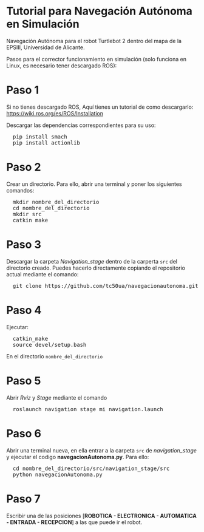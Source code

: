 # Tutorial para Navegación Autónoma en Simulación
Navegación Autónoma para el robot Turtlebot 2 dentro del mapa de la EPSIII, Universidad de Alicante.

Pasos para el corrector funcionamiento en simulación (solo funciona en Linux, es necesario tener descargado ROS):

# Paso 1
Si no tienes descargado ROS, Aquí tienes un tutorial de como descargarlo: https://wiki.ros.org/es/ROS/Installation

Descargar las dependencias correspondientes para su uso:
<pre>
  pip install smach
  pip install actionlib
</pre>

# Paso 2
Crear un directorio. Para ello, abrir una terminal y poner los siguientes comandos:

<pre>
  mkdir nombre_del_directorio
  cd nombre_del_directorio
  mkdir src
  catkin_make
</pre>

# Paso 3

Descargar la carpeta *Navigation_stage* dentro de la carperta `src` del directorio creado. Puedes hacerlo directamente copiando el repositorio actual mediante el comando:

<pre>
  git clone https://github.com/tc50ua/navegacionautonoma.git
</pre>

# Paso 4

Ejecutar:
<pre>
  catkin_make
  source devel/setup.bash
</pre>
En el directorio `nombre_del_directorio`

# Paso 5

Abrir *Rviz* y *Stage* mediante el comando
<pre>
  roslaunch navigation_stage mi_navigation.launch
</pre>

# Paso 6
Abrir una terminal nueva, en ella entrar a la carpeta `src` de *navigation_stage* y ejecutar el codigo **navegacionAutonoma.py**. Para ello:
<pre>
  cd nombre_del_directorio/src/navigation_stage/src
  python navegacionAutonoma.py
</pre>

# Paso 7
Escribir una de las posiciones [**ROBOTICA - ELECTRONICA - AUTOMATICA - ENTRADA - RECEPCION**] a las que puede ir el robot.

